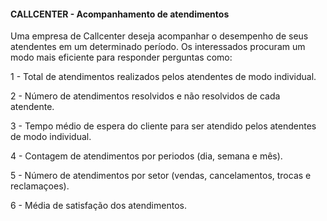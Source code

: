 #### CALLCENTER - Acompanhamento de atendimentos

Uma empresa de Callcenter deseja acompanhar o desempenho de seus atendentes em um determinado período. Os interessados procuram um modo mais eficiente para responder perguntas como: 

1 - Total de atendimentos realizados pelos atendentes de modo individual.

2 - Número de atendimentos resolvidos e não resolvidos  de cada atendente.

3 - Tempo médio de espera do cliente para ser atendido pelos atendentes de modo individual.

4 - Contagem de atendimentos por periodos (dia, semana e mês).

5 - Número de atendimentos por setor (vendas, cancelamentos, trocas e reclamaçoes).

6 - Média de satisfação dos atendimentos.
